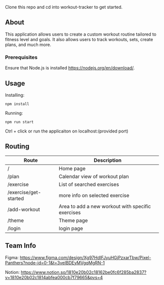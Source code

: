 
Clone this repo and cd into workout-tracker to get started.

## About
This application allows users to create a custom workout routine tailored to fitness level and goals. It also allows users to track workouts, sets, create plans, and much more.

### Prerequisites
Ensure that Node.js is installed https://nodejs.org/en/download/.

## Usage

Installing:

```
npm install
```

Running:

```
npm run start
```

Ctrl + click or run the applicaiton on localhost:(provided port)

## Routing 
| Route      | Description      |
| ------------- | ------------- |
| / | Home page |
| /plan | Calendar view of workout plan |
| /exercise | List of searched exercises | 
| /exercise/get-started | more info on selected exercise |
| /add-workout | Area to add a new workout with specific exercises |
| /theme | Theme page |
| /login | login page |

## Team Info
Figma: https://www.figma.com/design/Xg97HdIFJyuHGjPzxarTbw/Pixel-Panthers?node-id=0-1&t=3veIBDEyMVgqMgRN-1

Notion: https://www.notion.so/1810e20b02c18162be0fc6f285ba2837?v=1810e20b02c1814abfea000cb7f79665&pvs=4

